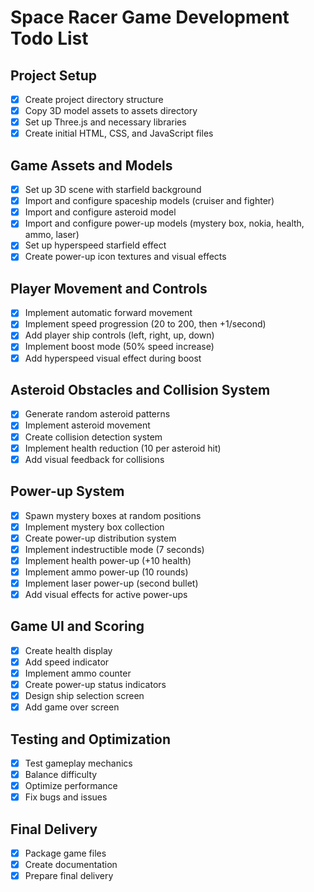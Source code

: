 # Space Racer Game Development Todo List

## Project Setup
- [x] Create project directory structure
- [x] Copy 3D model assets to assets directory
- [x] Set up Three.js and necessary libraries
- [x] Create initial HTML, CSS, and JavaScript files

## Game Assets and Models
- [x] Set up 3D scene with starfield background
- [x] Import and configure spaceship models (cruiser and fighter)
- [x] Import and configure asteroid model
- [x] Import and configure power-up models (mystery box, nokia, health, ammo, laser)
- [x] Set up hyperspeed starfield effect
- [x] Create power-up icon textures and visual effects

## Player Movement and Controls
- [x] Implement automatic forward movement
- [x] Implement speed progression (20 to 200, then +1/second)
- [x] Add player ship controls (left, right, up, down)
- [x] Implement boost mode (50% speed increase)
- [x] Add hyperspeed visual effect during boost

## Asteroid Obstacles and Collision System
- [x] Generate random asteroid patterns
- [x] Implement asteroid movement
- [x] Create collision detection system
- [x] Implement health reduction (10 per asteroid hit)
- [x] Add visual feedback for collisions

## Power-up System
- [x] Spawn mystery boxes at random positions
- [x] Implement mystery box collection
- [x] Create power-up distribution system
- [x] Implement indestructible mode (7 seconds)
- [x] Implement health power-up (+10 health)
- [x] Implement ammo power-up (10 rounds)
- [x] Implement laser power-up (second bullet)
- [x] Add visual effects for active power-ups

## Game UI and Scoring
- [x] Create health display
- [x] Add speed indicator
- [x] Implement ammo counter
- [x] Create power-up status indicators
- [x] Design ship selection screen
- [x] Add game over screen

## Testing and Optimization
- [x] Test gameplay mechanics
- [x] Balance difficulty
- [x] Optimize performance
- [x] Fix bugs and issues

## Final Delivery
- [x] Package game files
- [x] Create documentation
- [x] Prepare final delivery
